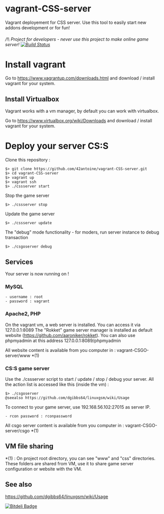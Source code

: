 # vagrant-CSS-server
Vagrant deployement for CSS server. Use this tool to easily start new addons development or for fun!

###### /!\ Project for developers - never use this project to make online game server! [![Build Status](https://travis-ci.org/42antoine/vagrant-CSS-server.svg?branch=master)](https://travis-ci.org/42antoine/vagrant-CSS-server)

# Install vagrant

Go to https://www.vagrantup.com/downloads.html and download / install vagrant for your system.

## Install Virtualbox

Vagrant works with a vm manager, by default you can work with virtualbox.

Go to  https://www.virtualbox.org/wiki/Downloads and download / install vagrant for your system.

# Deploy your server CS:S

Clone this repository :

	$> git clone https://github.com/42antoine/vagrant-CSS-server.git
	$> cd vagrant-CSS-server
	$> vagrant up
	$> vagrant ssh
	$> ./cssserver start

Stop the game server

	$> ./cssserver stop

Update the game server

	$> ./cssserver update

The "debug" mode functionality - for moders, run server instance to debug transaction

	$> ./csgoserver debug

## Services

Your server is now running on !

### MySQL

	- username : root
	- password : vagrant
	
### Apache2, PHP

On the vagrant vm, a web server is installed. You can access it via 127.0.0.1:8089
The "Rokket" game server manager is installed as default website (https://github.com/aaroniker/rokket).
You can also use phpmyadmin at this address 127.0.0.1:8089/phpmyadmin

All website content is available from you computer in : vagrant-CSGO-server/www *(1)

### CS:S game server

Use the ./cssserver script to start / update / stop / debug your server.
All the action list is accessed like this (inside the vm) :

	$> ./csgoserver
	@seealso https://github.com/dgibbs64/linuxgsm/wiki/Usage
	
To connect to your game server, use 192.168.56.102:27015 as server IP.

	- rcon password : rconpassword

All csgo server content is available from you computer in : vagrant-CSGO-server/csgo *(1)

## VM file sharing
	
*(1) : On project root directory, you can see "www" and "css" directories. These folders are shared from VM, use it to share game server configuration or website with the VM.

## See also

https://github.com/dgibbs64/linuxgsm/wiki/Usage

[![Bitdeli Badge](https://d2weczhvl823v0.cloudfront.net/42antoine/vagrant-css-server/trend.png)](https://bitdeli.com/free "Bitdeli Badge")